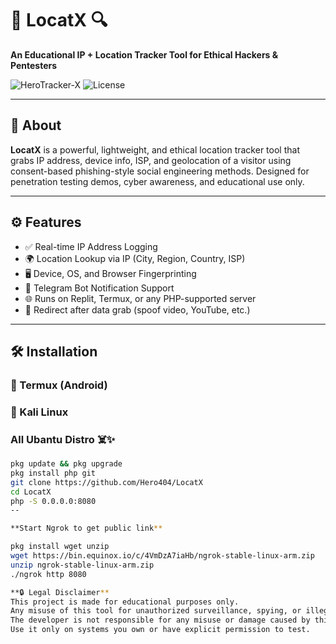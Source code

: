 # 🚀 LocatX 🔍  
**An Educational IP + Location Tracker Tool for Ethical Hackers & Pentesters**

![HeroTracker-X](https://img.shields.io/badge/Made%20By-Hero24--x-darkgreen?style=for-the-badge)
![License](https://img.shields.io/badge/Use-Ethical%20Only-red?style=for-the-badge)

---

## 🧠 About

**LocatX** is a powerful, lightweight, and ethical location tracker tool that grabs IP address, device info, ISP, and geolocation of a visitor using consent-based phishing-style social engineering methods. Designed for penetration testing demos, cyber awareness, and educational use only.

---

## ⚙️ Features

- ✅ Real-time IP Address Logging  
- 🌍 Location Lookup via IP (City, Region, Country, ISP)  
- 🖥️ Device, OS, and Browser Fingerprinting  
- 📲 Telegram Bot Notification Support  
- 🌐 Runs on Replit, Termux, or any PHP-supported server  
- 🎯 Redirect after data grab (spoof video, YouTube, etc.)

---

## 🛠 Installation

### 📲 Termux (Android)
### 🐉 Kali Linux 
### All Ubantu Distro ☠️✨

```bash
pkg update && pkg upgrade
pkg install php git
git clone https://github.com/Hero404/LocatX
cd LocatX
php -S 0.0.0.0:8080
--

**Start Ngrok to get public link**

pkg install wget unzip
wget https://bin.equinox.io/c/4VmDzA7iaHb/ngrok-stable-linux-arm.zip
unzip ngrok-stable-linux-arm.zip
./ngrok http 8080

**🔒 Legal Disclaimer**
This project is made for educational purposes only.
Any misuse of this tool for unauthorized surveillance, spying, or illegal activity is strictly prohibited.
The developer is not responsible for any misuse or damage caused by this tool.
Use it only on systems you own or have explicit permission to test.

